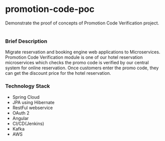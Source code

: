 # promotion-code-poc

Demonstrate the proof of concepts of Promotion Code Verification project.
<br/><br/>

### Brief Description
Migrate reservation and booking engine web applications to Microservices. Promotion Code Verification module is one of our hotel reservation microservices which checks the promo code is verified by our central system for online reservation. Once customers enter the promo code, they can get the discount price for the hotel reservation.
<br/>
  
### Technology Stack
- Spring Cloud
- JPA using Hibernate
- RestFul webservice
- OAuth 2
- Angular
- CI/CD(Jenkins)
- Kafka
- AWS
